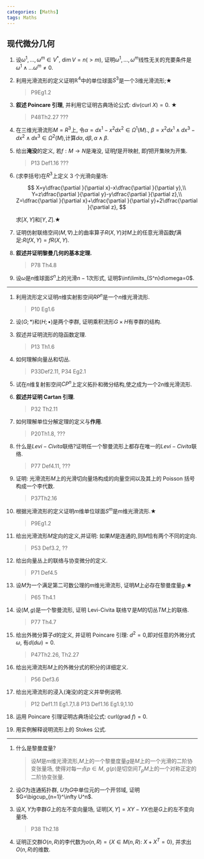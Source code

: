 ```yaml
---
categories: [Maths]
tags: Maths
---
```


## 现代微分几何

1.  设$\omega^1,...,\omega^m\in V^*$, $\dim V=n(>m)$, 证明$\omega^1,...,\omega^m$线性无关的充要条件是$\omega^1\wedge...\omega^m\ne0$.

    >

2.  利用光滑流形的定义证明$\mathbb R^4$中的单位球面$S^3$是一个$3$维光滑流形;$\bigstar$

    > P9Eg1.2

3.  **叙述 Poincare 引理**, 并利用它证明古典场论公式: $\mathrm{div}(\text{curl}\ X)=0$. $\bigstar$

    > P48Th2.27 ???

4.  在三维光滑流形$M=R^3$上, 令$\alpha=dx^1-x^2dx^2\in\Omega^1(M)$., $\beta=x^2dx^1\wedge dx^3-dx^2\wedge dx^3\in \Omega^2(M)$,计算$d\alpha,d\beta,\alpha\wedge \beta$.

    >

5.  给出**淹没**的定义, 若$f:M\to N$是淹没, 证明$f$是开映射, 即$f$把开集映为开集.

    > P13 Def1.16 ???

6.  (求李括号)在$R^3$上定义 3 个光滑向量场:

    $$
    X=y\dfrac{\partial }{\partial x}-x\dfrac{\partial }{\partial y},\\
    Y=z\dfrac{\partial }{\partial y}-y\dfrac{\partial }{\partial z},\\
    Z=\dfrac{\partial }{\partial x}+\dfrac{\partial }{\partial y}+2\dfrac{\partial }{\partial z},
    $$

    求$[X,Y]$和$[Y,Z]$.$\bigstar$

    >

7.  证明仿射联络空间$(M,\nabla)$上的曲率算子$R(X,Y)$对$M$上的任意光滑函数$f$满足:$R(fX,Y)=fR(X,Y)$.

    >

8.  **叙述并证明黎曼几何的基本定理.**

    > P78 Th4.8

9.  设$\omega$是$n$维球面$S^n$上的光滑$n-1$次形式, 证明$\int\limits_{S^n}d\omega=0$.

    >

---

1.  利用流形定义证明$n$维实射影空间$RP^n$是一个$n$维光滑流形.

    > P10 Eg1.6

2.  设$(G;*)$和$(H;\bullet)$是两个李群, 证明乘积流形$G\times H$有李群的结构.

    >

3.  叙述并证明流形的隐函数定理.

    > P13 Th1.6

4.  如何理解向量丛和切丛.

    > P33Def2.11, P34 Eg2.1

5.  试在$n$维复射影空间$CP^n$上定义拓扑和微分结构,使之成为一个$2n$维光滑流形.

    >

6.  **叙述并证明 Cartan 引理**.

    > P32 Th2.11

7.  如何理解单位分解定理的定义与**作用**.

    > P20Th1.8, ???

8.  什么是$Levi-Civita$联络?证明任一个黎曼流形上都存在唯一的$Levi-Civita$联络.

    > P77 Def4.11, ???

9.  证明: 光滑流形$M$上的光滑切向量场构成的向量空间以及其上的 Poisson 括号构成一个李代数.

    > P37Th2.16

10. 根据光滑流形的定义证明$m$维单位球面$S^m$是$m$维光滑流形.$\bigstar$

    > P9Eg1.2

11. 给出光滑流形$M$定向的定义,并证明: 如果$M$是连通的,则$M$恰有两个不同的定向.

    > P53 Def3.2, ??

12. 给出向量丛上的联络与协变微分的定义.

    > P71 Def4.5

13. 设$M$为一个满足第二可数公理的$m$维光滑流形, 证明$M$上必存在黎曼度量$g$.$\bigstar$

    > P65 Th4.1

14. 设$(M,g)$是一个黎曼流形, 证明 Levi-Civita 联络$\nabla$是$M$的切丛$TM$上的联络.

    > P77 Th4.7

15. 给出外微分算子$d$的定义, 并证明 Poincare 引理: $d^2=0$,即对任意的外微分式$\omega$, 有$d(d\omega)=0$.

    > P47Th2.26, Th2.27

16. 给出光滑流形$M$上的外微分式的积分的详细定义.

    > P56 Def3.6

17. 给出光滑流形的浸入(淹没)的定义并举例说明.

    > P12 Def1.11 Eg1.7,1.8 P13 Def1.16 Eg1.9,1.10

18. 运用 Poincare 引理证明古典场论公式: $\text{curl}(\mathrm{grad}\ f)=0$.

    >

19. 用实例解释说明流形上的 Stokes 公式.

    >

---

1.  什么是黎曼度量?

    > 设$M$是$m$维光滑流形,$M$上的一个黎曼度量$g$是$M$上的一个光滑的二阶协变张量场, 使得对每一点$p\in M$, $g(p)$是切空间$T_pM$上的一个对称正定的二阶协变张量.

2.  设$G$为连通拓扑群, $U$为$G$中单位元的一个开邻域, 证明$G=\bigcup_{n=1}^\infty U^n$.

    >

3.  设$X,Y$为李群$G$上的左不变向量场, 证明$[X,Y]=XY-YX$也是$G$上的左不变向量场.

    > P38 Th2.18

4.  证明正交群$O(n,R)$的李代数为$o(n,R)=\{X\in M(n,R):\ X+X^T= 0 \}$, 并求出$O(n,R)$的维数.

    >
